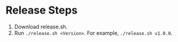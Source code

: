 # Release Steps

1. Download release.sh.
2. Run `./release.sh <Version>`. For example, `./release.sh v1.0.0`.
